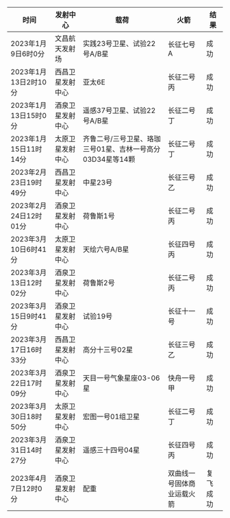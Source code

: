 <html>
<body>
<!--StartFragment-->

时间|发射中心|载荷|火箭|结果
-- | -- | -- | -- | --
2023年1月9日6时0分 | 文昌航天发射场 | 实践23号卫星、试验22号A/B星 | 长征七号A | 成功
2023年1月13日2时10分 | 西昌卫星发射中心 | 亚太6E | 长征二号丙 | 成功
2023年1月13日15时0分 | 酒泉卫星发射中心 | 遥感37号卫星、试验22号A/B星 | 长征二号丁 | 成功
2023年1月15日11时14分 | 太原卫星发射中心 | 齐鲁二号/三号卫星、珞珈三号01星、吉林一号高分03D34星等14颗 | 长征二号丁 | 成功
2023年2月23日19时49分 | 西昌卫星发射中心 | 中星23号 | 长征三号乙 | 成功
2023年2月24日12时01分 | 酒泉卫星发射中心 | 荷鲁斯1号 | 长征二号丙 | 成功
2023年3月10日6时41分 | 太原卫星发射中心 | 天绘六号A/B星 | 长征四号丙 | 成功
2023年3月13日12时02分 | 酒泉卫星发射中心 | 荷鲁斯2号 | 长征二号丙 | 成功
2023年3月15日9时41分 | 酒泉卫星发射中心 | 试验19号 | 长征十一号 | 成功
2023年3月17日16时33分 | 西昌卫星发射中心 | 高分十三号02星 | 长征三号乙 | 成功
2023年3月22日17时09分 | 酒泉卫星发射中心 | 天目一号气象星座03-06星 | 快舟一号甲 | 成功
2023年3月30日18时50分 | 太原卫星发射中心 | 宏图一号01组卫星 | 长征二号丁 | 成功
2023年3月31日14时27分 | 酒泉卫星发射中心 | 遥感三十四号04星 | 长征四号丙 | 成功
2023年4月7日12时0分 | 酒泉卫星发射中心 | 配重 | 双曲线一号固体商业运载火箭 | 复飞成功

<!--EndFragment-->
</body>
</html>
